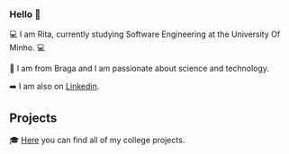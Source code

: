 ### Hello 👋

💻 I am Rita, currently studying Software Engineering at the University Of Minho. 💻

📍 I am from Braga and I am passionate about science and technology.

➡️ I am also on [Linkedin](https://www.linkedin.com/in/anaritapeixoto/).

## Projects

🎓 [Here](https://github.com/rita-peixoto/uminho-lei/) you can find all of my college projects.

<!--
**rita-peixoto/rita-peixoto** is a ✨ _special_ ✨ repository because its `README.md` (this file) appears on your GitHub profile.

Here are some ideas to get you started:

- 🔭 I’m currently working on ...
- 🌱 I’m currently learning ...
- 👯 I’m looking to collaborate on ...
- 🤔 I’m looking for help with ...
- 💬 Ask me about ...
- 📫 How to reach me: ...
- 😄 Pronouns: ...
- ⚡ Fun fact: ...
-->
